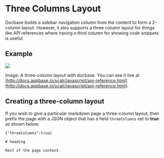 # Three Columns Layout

Docbase builds a sidebar navigation column from the content to form a 2-column layout. However, it also supports a three column layout for things like API references where having a third column for showing code snippets is useful.

## Example

![](https://i.imgur.com/0PNqxJT.png)

Image: A three-column layout with docbase. You can see it live at [http://docs.appbase.io/scalr/javascript/api-reference.html](http://docs.appbase.io/scalr/javascript/api-reference.html).

## Creating a three-column layout

If you wish to give a particular markdown page a three-column layout, then prefix the page with a JSON object that has a field ``threeColumns`` set to **true** as shown below.

```
{"threeColumns":true}

# heading

Rest of the page content.
```
